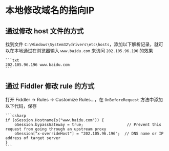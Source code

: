 # 本地修改域名的指向IP

## 通过修改 host 文件的方式

找到文件 `C:\Windows\System32\drivers\etc\hosts`，添加以下解析记录，就可以在本地通过在浏览器输入 `www.baidu.com` 来访问 `202.105.96.196` 的效果

    ```txt
    202.105.96.196 www.baidu.com
    ```

## 通过 Fiddler 修改 rule 的方式

打开 Fiddler -> Rules -> Customize Rules...，在 `OnBeforeRequest` 方法中添加以下代码，保存

    ```csharp
    if (oSession.HostnameIs("www.baidu.com")) {
        oSession.bypassGateway = true;                   // Prevent this request from going through an upstream proxy
        oSession["x-overrideHost"] = "202.105.96.196";  // DNS name or IP address of target server
    }
    ```
